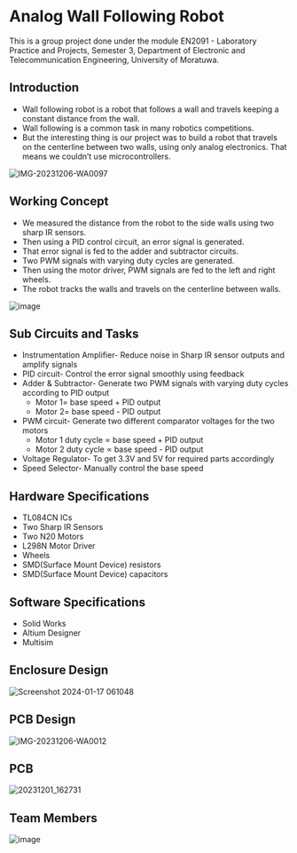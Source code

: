 # Analog Wall Following Robot
This is a group project done under the module EN2091 - Laboratory Practice and Projects, Semester 3, Department of Electronic and Telecommunication Engineering, University of Moratuwa. 

## Introduction

*  Wall following robot is a robot that follows a wall and travels keeping a constant distance from the wall. 
*  Wall following is a common task in many robotics competitions.
*  But the interesting thing is our project was to build a robot that travels on the centerline between two walls, using only analog electronics. That means we couldn’t use microcontrollers.

![IMG-20231206-WA0097](https://github.com/LasithaAmarasinghe/Analog-Wall-Follow-Robot/assets/106037441/241e426e-1c0c-4cf3-a58a-3e9705a20f41)

## Working Concept

*  We measured the distance from the robot to the side walls using two sharp IR sensors. 
*  Then using a PID control circuit, an error signal is generated.
*  That error signal is fed to the adder and subtractor circuits.
*  Two PWM signals with varying duty cycles are generated.
*  Then using the motor driver, PWM signals are fed to the left and right wheels. 
*  The robot tracks the walls and travels on the centerline between walls.

![image](https://github.com/LasithaAmarasinghe/Analog-Wall-Follow-Robot/assets/106037441/68c7d26a-6e3c-42f4-9463-8e1196b14ca5)

## Sub Circuits and Tasks

* Instrumentation Amplifier- Reduce noise in Sharp IR sensor outputs and amplify signals
* PID circuit- Control the error signal smoothly using feedback
* Adder & Subtractor- Generate two PWM signals with varying duty cycles according to PID output
	* Motor 1= base speed + PID output
	* Motor 2= base speed - PID output
* PWM circuit- Generate two different comparator voltages for the two motors
	* Motor 1 duty cycle ∝ base speed + PID output
	* Motor 2 duty cycle ∝ base speed - PID output
* Voltage Regulator- To get 3.3V and 5V for required parts accordingly
* Speed Selector- Manually control the base speed

## Hardware Specifications

* TL084CN ICs
* Two Sharp IR Sensors
* Two N20 Motors
* L298N Motor Driver
* Wheels
* SMD(Surface Mount Device) resistors
* SMD(Surface Mount Device) capacitors

## Software Specifications

* Solid Works
* Altium Designer
* Multisim

## Enclosure Design

![Screenshot 2024-01-17 061048](https://github.com/LasithaAmarasinghe/Analog-Wall-Follow-Robot/assets/106037441/194de710-68c9-488a-863e-5720f45de2e3)

## PCB Design

![IMG-20231206-WA0012](https://github.com/LasithaAmarasinghe/Analog-Wall-Follow-Robot/assets/106037441/a627905f-60ce-4cc6-8d41-3c2be5a326dd)

## PCB

![20231201_162731](https://github.com/LasithaAmarasinghe/Analog-Wall-Follow-Robot/assets/106037441/6fb28673-3319-4657-9a23-ef2d5f0c3bc5)

## Team Members

![image](https://github.com/LasithaAmarasinghe/Analog-Wall-Follow-Robot/assets/106037441/2d9a9b91-cac6-405b-b309-e2aa63132ca0)
